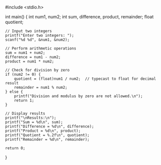 #include <stdio.h>

int main() {
    int num1, num2;
    int sum, difference, product, remainder;
    float quotient;

    // Input two integers
    printf("Enter two integers: ");
    scanf("%d %d", &num1, &num2);

    // Perform arithmetic operations
    sum = num1 + num2;
    difference = num1 - num2;
    product = num1 * num2;

    // Check for division by zero
    if (num2 != 0) {
        quotient = (float)num1 / num2;  // typecast to float for decimal result
        remainder = num1 % num2;
    } else {
        printf("Division and modulus by zero are not allowed.\n");
        return 1;
    }

    // Display results
    printf("\nResults:\n");
    printf("Sum = %d\n", sum);
    printf("Difference = %d\n", difference);
    printf("Product = %d\n", product);
    printf("Quotient = %.2f\n", quotient);
    printf("Remainder = %d\n", remainder);

    return 0;
}
